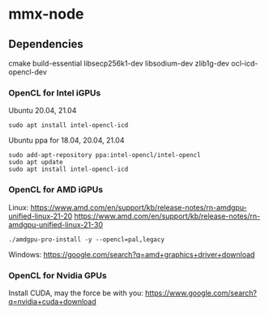 # mmx-node

## Dependencies

cmake build-essential libsecp256k1-dev libsodium-dev zlib1g-dev ocl-icd-opencl-dev

### OpenCL for Intel iGPUs

Ubuntu 20.04, 21.04
```
sudo apt install intel-opencl-icd
```

Ubuntu ppa for 18.04, 20.04, 21.04
```
sudo add-apt-repository ppa:intel-opencl/intel-opencl
sudo apt update
sudo apt install intel-opencl-icd
```

### OpenCL for AMD iGPUs

Linux:
https://www.amd.com/en/support/kb/release-notes/rn-amdgpu-unified-linux-21-20
https://www.amd.com/en/support/kb/release-notes/rn-amdgpu-unified-linux-21-30

```
./amdgpu-pro-install -y --opencl=pal,legacy
```

Windows: https://google.com/search?q=amd+graphics+driver+download

### OpenCL for Nvidia GPUs

Install CUDA, may the force be with you:
https://www.google.com/search?q=nvidia+cuda+download
